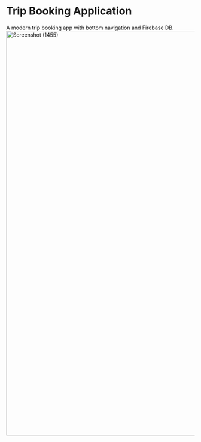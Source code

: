 # Trip Booking Application
A modern trip booking app with bottom navigation and Firebase DB.
<img width="1920" height="1080" alt="Screenshot (1455)" src="https://github.com/user-attachments/assets/d6377f63-245d-4689-aeb6-5f295e53b88d" />
